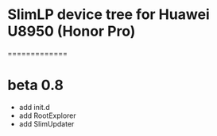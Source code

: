 
# SlimLP device tree for Huawei U8950 (Honor Pro)
=============
# beta 0.8
* add init.d
* add RootExplorer
* add SlimUpdater 

